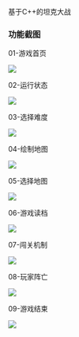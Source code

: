 基于C++的坦克大战



### 功能截图

01-游戏首页

![](https://note-1252764528.cos.ap-chengdu.myqcloud.com/2020-02-15-75410.jpg)

02-运行状态

![](https://note-1252764528.cos.ap-chengdu.myqcloud.com/2020-02-15-075407.jpg)

03-选择难度

![](https://note-1252764528.cos.ap-chengdu.myqcloud.com/2020-02-15-075408.jpg)

04-绘制地图

![](https://note-1252764528.cos.ap-chengdu.myqcloud.com/2020-02-15-75412.jpg)

05-选择地图

![](https://note-1252764528.cos.ap-chengdu.myqcloud.com/2020-02-15-075410.jpg)

06-游戏读档

![](https://note-1252764528.cos.ap-chengdu.myqcloud.com/2020-02-15-075411.jpg)

07-闯关机制

![](https://note-1252764528.cos.ap-chengdu.myqcloud.com/2020-02-15-075409.jpg)

08-玩家阵亡

![](https://note-1252764528.cos.ap-chengdu.myqcloud.com/2020-02-15-075406.jpg)

09-游戏结束

![](https://note-1252764528.cos.ap-chengdu.myqcloud.com/2020-02-15-075405.jpg)


